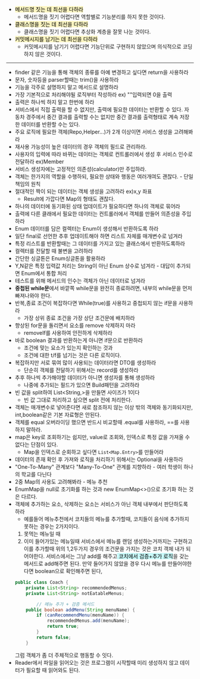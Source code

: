  - <mark style="background: #FFF3A3A6;">메서드명 짓는 데 최선을 다하라</mark>
	 - 메서드명을 짓기 어렵다면 역할별로 기능분리를 하지 못한 것이다.
- <mark style="background: #FFF3A3A6;">클래스명을 짓는 데 최선을 다하라</mark>
	 - 클래스명을 짓기 어렵다면 추상화 계층을 잘못 나눈 것이다.
 - <mark style="background: #FFF3A3A6;">커밋메시지를 남기는 데 최선을 다하라</mark>
	 - 커밋메시지를 남기기 어렵다면 기능단위로 구현하지 않았으며 의식적으로 코딩하지 않은 것이다.
---
- finder 같은 기능을 통해 객체의 종류를 아예 변경하고 싶다면 return을 사용하라
- 문자, 숫자등을 parser할때는 trim()을 사용하라
- 기능을 각주로 설명하지 말고 메서드로 설명하라
- 가장 기본적으로 처리해야될 로직부터 작성하라 ex) ""입력되면 0을 출력
- 출력은 하나씩 하지 말고 한번에 하라
- 서비스에서 직접 출력을 할 수 없지만, 출력에 필요한 데이터는 반환할 수 있다.
	자동차 경주에서 중간 결과를 출력할 수는 없지만 중간 결과를 출력형태로 계속 저장한 데이터를 반환할 수는 있다.
- 주요 로직에 필요한 객체(Repo,Helper...)가 2개 이상이면 서비스 생성을 고려해봐라
- 재사용 가능성이 높은 데이터의 경우 객체의 필드로 관리하라.
- 사용자의 입력에 따라 바뀌는 데이터는 객체로 컨트롤러에서 생성 후 서비스 인수로 전달하라 ex)Member
- 서비스 생성자에는 고정적인 의존성(calculator)만 주입하라.
- 객체는 한가지의 역할을 수행하되, 필요한 상태와 행동은 여러개여도 괜찮다. - 단일 책임의 원칙
- 절대적인 짝이 되는 데이터는 객체 생성을 고려하라 ex)x,y 좌표
	- Result에 가깝다면 Map의 형태도 괜찮다.
- 하나의 데이터에 동기화된 상태 업데이트가 필요하다면 하나의 객체로 묶어라
- 출력에 다른 클래에서 필요한 데이터는 컨트롤러에서 객체를 만들어 의존성을 주입하라
- Enum 데이터를 담은 컬렉터는 Enum이 생성해서 반환하도록 하라
- 일단 final로 선언한 추후 업데이트해야 하면 리스트 자체를 매개변수로 넘겨라
- 특정 리스트를 반환할때는 그 데이터를 가지고 있는 클래스에서 반환하도록하라
- 컬렉터를 전달할 때 불변을 고려하라
- 간단한 싱글톤은 Enum싱글톤을 활용하라
- Y,N같은 특정 입력값 처리는 String이 아닌 Enum 상수로 넘겨라 - 대답이 추가되면 Enum에서 통합 처리
- 테스트를 위해 메서드의 인수는 객체가 아닌 데이터로 넘겨라
- **중첩된 while문**에서 바깥쪽 while문을 완전히 종료하려면, 내부의 while문을 먼저 빠져나와야 한다.
- 반복,종료 조건이 복잡하다면 While(true)를 사용하고 중첩되지 않는 if문을 사용하라
	- 가장 상위 종료 조건을 가장 상단 조건문에 배치하라
- 향상된 for문을 돌리면서 요소를 remove 삭제하지 마라
	- removeIf를 사용하여 안전하게 삭제하라
- 바로 boolean 결과를 반환하는게 아니면 if문으로 반환하라
	- 조건에 맞는 요소가 있는지 확인하는 것과
	- 조건에 대한 t/f를 넘기는 것은 다른 로직이다.
- 복잡하지만 서로 묶여 많이 사용되는 데이터라면 DTO를 생성하라 
	- 단순히 객체를 전달하기 위해서는 record를 생성하라
- 추후 하나씩 추가해야할 데이터가 아니면 생성자를 통해 생성하라
	- 나중에 추가되는 필드가 있으면 Build패턴을 고려하라
- 빈 값을 split하여 List<String,>을 만들면 사이즈가 1이다
	- 빈 값 그대로 처리하고 싶으면 split 전에 처리한다.
- 객체는 매개변수로 넣어준다면 새로 참조하지 않는 이상 밖의 객체와 동기화되지만, int,boolean같은 기본 자료형은 안된다.
- 객체를 equal 오버라이딩 했으면 반드시 비교할때 .equal를 사용하라, \==를 사용하지 말하라.
- map은 key로 조회하기는 쉽지만, value로 조회와, 인덱스로 특정 값을 가져올 수 없다는 단점이 있다.
	- Map을 인덱스로 순회하고 싶다면 `List<Map.Entry>`를 만들어라
- 데이터의 존재 확인 후 가져와 로직을 처리하기 위해서는 Optional을 사용하라
- "One-To-Many" 관계보다 "Many-To-One" 관계를 지향하라 - 여러 학생이 하나의 학교를 다닌다
- 2중 Map의 사용도 고려해봐라 - 메뉴 추천
- EnumMap을 null로 초기화를 하는 것과 new EnumMap<>()으로 초기화 하는 것은 다르다.
- 객체에 추가하는 요소, 삭제하는 요소는 서비스가 아닌 객체 내부에서 판단하도록 하라
	- 예를들어 메뉴추천에서 코치들의 메뉴를 추가할때, 코치들이 음식에 추가하지 못하는 경우는 2가지이다.
	1. 못먹는 메뉴일 때
	2. 이미 들어가있는 메뉴일때
	서비스에서 메뉴를 랜덤 생성하는거까지는 구현하고 이를 추가할때 위의 1,2두가지 경우의 조건문을 가지는 것은 코치 객체 내가 되어야한다. 
	서비스에서는 그냥 add를 해주고<mark style="background: #ABF7F7A6;"> 코치에서 검증+추가 로직</mark>을 갖는 메서드로 add해주면 된다.
	만약 들어가지 않았을 경우 다시 메뉴를 만들어야한다면 boolean으로 확인해주면 된다,
	```java
	public class Coach {
	    private List<String> recommendedMenus;
	    private List<String> notEatableMenus;

		    // 메뉴 추가 + 검증 메서드
	    public boolean addMenu(String menuName) {
	        if (canRecommendMenu(menuName)) {
	            recommendedMenus.add(menuName);
	            return true;
	        }
	        return false;
	    }

	```
	그럼 객체가 좀 더 주체적으로 행동할 수 잇다.
- Reader에서 파일을 읽어오는 것은 프로그램이 시작할때 미리 생성하지 않고 데이터가 필요할 때 읽어와도 된다.
